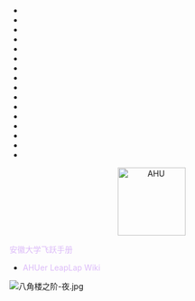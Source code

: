 * ⠀
* ⠀
* ⠀
* ⠀
* ⠀
* ⠀
* ⠀
* ⠀
* ⠀
* ⠀
* ⠀
* ⠀
* ⠀
* ⠀
* ⠀
* ⠀

<p align="center">
  <a href="https://github.com/AHUer-LeapLap/Impart-Inherit">
    <img alt="AHU" src="_media/AHU-logo-冬.png" height="120">
  </a>
</p>
<middle><font color="#DCBBF9">安徽大学飞跃手册</font></middle>

- <font color="#DCBBF9">AHUer LeapLap Wiki</font>

![八角楼之阶-夜.jpg](https://i.loli.net/2021/06/28/4JgnqDOwkIuzmeA.jpg)



